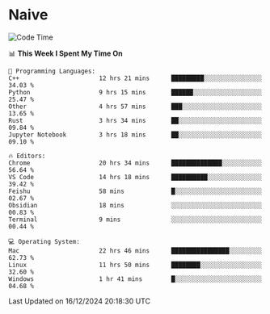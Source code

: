 # Naive
<!-- ## 日拱一卒，功不唐捐 -->
<!-- [![GitHub Streak](https://streak-stats.demolab.com/?user=XiaoXKKK)](https://git.io/streak-stats) -->
<!--START_SECTION:waka-->
![Code Time](http://img.shields.io/badge/Code%20Time-133%20hrs%208%20mins-blue)

📊 **This Week I Spent My Time On** 

```text
💬 Programming Languages: 
C++                      12 hrs 21 mins      █████████░░░░░░░░░░░░░░░░   34.03 % 
Python                   9 hrs 15 mins       ██████░░░░░░░░░░░░░░░░░░░   25.47 % 
Other                    4 hrs 57 mins       ███░░░░░░░░░░░░░░░░░░░░░░   13.65 % 
Rust                     3 hrs 34 mins       ██░░░░░░░░░░░░░░░░░░░░░░░   09.84 % 
Jupyter Notebook         3 hrs 18 mins       ██░░░░░░░░░░░░░░░░░░░░░░░   09.10 % 

🔥 Editors: 
Chrome                   20 hrs 34 mins      ██████████████░░░░░░░░░░░   56.64 % 
VS Code                  14 hrs 18 mins      ██████████░░░░░░░░░░░░░░░   39.42 % 
Feishu                   58 mins             █░░░░░░░░░░░░░░░░░░░░░░░░   02.67 % 
Obsidian                 18 mins             ░░░░░░░░░░░░░░░░░░░░░░░░░   00.83 % 
Terminal                 9 mins              ░░░░░░░░░░░░░░░░░░░░░░░░░   00.44 % 

💻 Operating System: 
Mac                      22 hrs 46 mins      ████████████████░░░░░░░░░   62.73 % 
Linux                    11 hrs 50 mins      ████████░░░░░░░░░░░░░░░░░   32.60 % 
Windows                  1 hr 41 mins        █░░░░░░░░░░░░░░░░░░░░░░░░   04.68 % 
```


 Last Updated on 16/12/2024 20:18:30 UTC
<!--END_SECTION:waka-->
